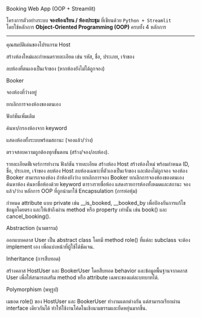 Booking Web App (OOP + Streamlit)

โครงการตัวอย่างระบบ **จองห้องเรียน / ห้องประชุม** ที่เขียนด้วย `Python + Streamlit`  
โดยใช้หลักการ **Object-Oriented Programming (OOP)** ครบทั้ง 4 หลักการ

---

 คุณสมบัติเด่นของโปรแกรม
Host

สร้างห้องใหม่และกำหนดรายละเอียด เช่น รหัส, ชื่อ, ประเภท, เจ้าของ

ลบห้องที่ตนเองเป็นเจ้าของ (หากห้องยังไม่ได้ถูกจอง)

Booker

จองห้องที่ว่างอยู่

ยกเลิกการจองห้องของตนเอง

ฟังก์ชันเพิ่มเติม

ค้นหา/กรองห้องจาก keyword

แสดงห้องทั้งระบบพร้อมสถานะ (จองแล้ว/ว่าง)

ตรวจสอบความถูกต้องทุกขั้นตอน (สร้าง/จอง/ลบห้อง).

รายละเอียดฟีเจอร์การทำงาน
ฟังก์ชัน	รายละเอียด
สร้างห้อง	Host สร้างห้องใหม่ พร้อมกำหนด ID, ชื่อ, ประเภท, เจ้าของ
ลบห้อง	Host ลบห้องเฉพาะที่ตัวเองเป็นเจ้าของ และต้องไม่ถูกจอง
จองห้อง	Booker สามารถจองห้อง ถ้าห้องยังว่าง
ยกเลิกการจอง	Booker ยกเลิกการจองห้องของตนเอง
ค้นหาห้อง	ค้นหาชื่อห้องด้วย keyword
ตารางรายชื่อห้อง	แสดงรายการห้องทั้งหมดและสถานะ จองแล้ว/ว่าง
หลักการ OOP ที่ถูกนำมาใช้
Encapsulation (การห่อหุ้ม)

กำหนด attribute แบบ private เช่น __is_booked, __booked_by เพื่อป้องกันการแก้ไขข้อมูลโดยตรง และให้เข้าถึงผ่าน method หรือ property เท่านั้น เช่น book() และ cancel_booking().

Abstraction (นามธรรม)

ออกแบบคลาส User เป็น abstract class โดยมี method role() ที่แต่ละ subclass จะต้อง implement เอง เพื่อแบ่งหน้าที่ผู้ใช้ได้ชัดเจน.

Inheritance (การสืบทอด)

สร้างคลาส HostUser และ BookerUser โดยสืบทอด behavior และข้อมูลพื้นฐานจากคลาส User เพื่อให้สามารถเสริม method หรือ attribute เฉพาะของแต่ละบทบาทได้.

Polymorphism (พหุรูป)

เมธอด role() ของ HostUser และ BookerUser ทำงานแตกต่างกัน แต่สามารถเรียกผ่าน interface เดียวกันได้ ทำให้ใช้งานโค้ดในเชิงนามธรรมและยืดหยุ่นมากขึ้น.
